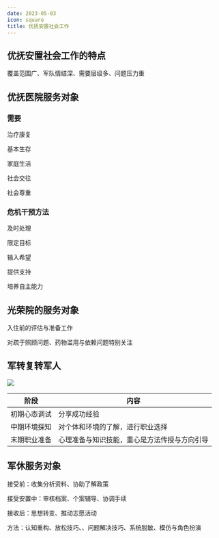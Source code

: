 ```yaml
---
date: 2023-05-03
icon: square
title: 优抚安置社会工作
---
```


## 优抚安置社会工作的特点<Badge text="必考" type="warning" />

覆盖范围广、军队情结深、需要层级多、问题压力重

## 优抚医院服务对象<Badge text="必考" type="warning" />

### 需要

治疗康复

基本生存

家庭生活

社会交往

社会尊重

### 危机干预方法

及时处理

限定目标

输入希望

提供支持

培养自主能力

## 光荣院的服务对象<Badge text="了解" type="tip" />

入住前的评估与准备工作

对疏于照顾问题、药物滥用与依赖问题特别关注

## 军转复转军人<Badge text="必考" type="warning" />

![](https://file.iglooblog.top/social/军转复转军人.png)

| 阶段         | 内容                                         |
| ------------ | -------------------------------------------- |
| 初期心态调试 | 分享成功经验                                 |
| 中期环境探知 | 对个体和环境的了解，进行职业选择             |
| 末期职业准备 | 心理准备与知识技能，重心是方法传授与方向引导 |

## 军休服务对象<Badge text="必考" type="warning" />

接受前：收集分析资料、协助了解政策

接受安置中：审核档案、个案辅导、协调手续

接收后：思想转变、推动志愿活动

方法：认知重构、放松技巧、、问题解决技巧、系统脱敏、模仿与角色扮演

